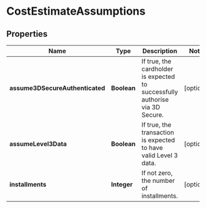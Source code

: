 

# CostEstimateAssumptions


## Properties

| Name | Type | Description | Notes |
|------------ | ------------- | ------------- | -------------|
|**assume3DSecureAuthenticated** | **Boolean** | If true, the cardholder is expected to successfully authorise via 3D Secure. |  [optional] |
|**assumeLevel3Data** | **Boolean** | If true, the transaction is expected to have valid Level 3 data. |  [optional] |
|**installments** | **Integer** | If not zero, the number of installments. |  [optional] |



